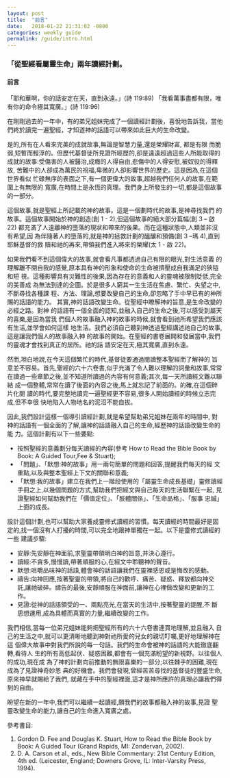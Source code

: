 ```yaml
---
layout: post
title:  "前言"
date:   2018-01-22 21:31:02 -0800
categories: weekly guide
permalink: /guide/intro.html
---
```


### 「從聖經看屬靈生命」兩年讀經計劃。 

#### 前言 

「耶和華啊，你的話安定在天，直到永遠。」(詩 119:89)
「我看萬事盡都有限，唯有你的命令極其寬廣。」(詩 119:96)

在剛剛過去的一年中，有的弟兄姐妹完成了一個讀經計劃後，喜悅地告訴我，當他們終於讀完一遍聖經，才知道神的話語可以帶來如此巨大的生命改變。

是的,所有在人看來完美的成就故事,無論是智慧力量,還是榮耀財富, 都是有限
而脆弱,短暫而輕浮的。但歷代基督徒所見證所經歷的,卻是遠遠超過這些人所能取得的
成就的故事:受傷害的人被醫治,成癮的人得自由,悲傷中的人得安慰,被奴役的得釋放,
苦難中的人卻成為萬民的祝福,卑微的人卻影響世界的歷史。這是因為,在這個世界看似
忙碌無序的表面之下,有一個更偉大的故事,超越我們任何人的故事,在範圍上有無限的
寬廣,在時間上是永恆的真理。我們身上所發生的一切,都是這個故事的一部分。

這個故事,就是聖經上所記載的神的故事。這是一個劃時代的故事,是神尋找我們
的故事。這個故事開始於神的創造(創 1 - 2),但這個故事的絕大部分篇幅(創 3 – 啟 22)
都充滿了人遠離神的墮落的現狀和帶來的後果。而在這種狀態中,人類並非沒有希望,因
為伴隨著人的墮落的,就是神的拯救計劃的醞釀和預備(創 3 –瑪 4),直到耶穌基督的救
贖和祂的再來,帶領我們進入將來的榮耀(太 1 - 啟 22)。

如果我們看不到這個偉大的故事,就會看凡事都透過自己有限的眼光,對生活意義
的理解離不開自我的感覺,原本具有神的形象和使命的生命被擠壓成自我滿足的狹隘和短
視。這種影響具有災難性的後果,因為存在的意義和人的靈魂被限制貶低,完全的美善成
為無法到達的企圖。於是很多人窮其一生生活在焦慮、繁忙、失望之中,不斷尋找各種課
程、方法、理論,想要改變自己的生命,卻忽略了手中早已有的神所賜的話語的能力。
其實,神的話語改變生命。從聖經中瞭解神的旨意,是生命改變的必經之路。對神
的話語有一個全面的認知,並融入自己的生命之後,可以感受到屬天的喜樂,是因為當我
們個人的故事融入神的故事的時候,就會看到祂所希望我們應該有生活,並學會如何這樣
地生活。我們必須自己聽到神透過聖經講述祂自己的故事,這是讓我們個人的故事融入神
的故事的開始。在聖經的書卷展開和發展當中,我們的靈魂才會找到真正的居所。祂的話
語安定在天,極其寬廣,直到永遠。

然而,坦白地說,在今天這個繁忙的時代,基督徒要通過閱讀整本聖經而了解神的
旨意並不容易。首先,聖經的六十六卷書,似乎充滿了令人難以理解的詞彙和故事,常常
在讀過一些章節之後,並不知道所讀過的內容有何意義;其次,每一天所讀經文難以聯結
成一個整體,常常在讀了後面的內容之後,馬上就忘記了前面的。的確,在這個碎片化閱
讀的時代,要完整地讀完一遍聖經更不容易,很多人開始讀經的時候立志完成,但不幸很
快地陷入人物地名的泥沼不能自拔。

因此,我們設計這樣一個導引讀經計劃,就是希望幫助弟兄姐妹在兩年的時間中,
對神的話語有一個全面的了解,讓神的話語融入自己的生命,經歷神的話語改變生命的能
力。這個計劃有以下一些要點:
+ 按照聖經的意義劃分每天讀經的內容(參考 How to Read the Bible Book by Book:
A Guided Tour,Fee & Stuart);
+ 「問題」、「默想:神的故事」用一兩句簡單的問題和回答,提醒我們每天的經
文重點,以及與整本聖經上下文的關聯和意義;
+ 「默想:我的故事」建立在我們上一階段使用的「屬靈生命成長基礎」靈修讀經
手冊之上,以幾個問題的方式,幫助我們把經文與自己每天的生活聯繫在一起,
見證聖經如何幫助我們在「價值定位」、「肢體關係」、「生命品格」、「服事
忠誠」上面的成長。

設計這個計劃,也可以幫助大家養成靈修式讀經的習慣。每天讀經的時間最好是固
定的,找一個沒有人打擾的時間,可以完全地跟神單獨在一起。以下是靈修式讀經的一些
建議步驟:
+ 安靜:先安靜在神面前,求聖靈帶領明白神的旨意,并決心遵行。
+ 讀經:不貪多,慢慢讀,帶著順服的心,在經文中聆聽神的聲音。
+ 默想:咀嚼品味神的話語,體會神的話語讓我們在靈裡感恩或是悔改的感動。
+ 禱告:向神回應,按著聖靈的帶領,將自己的歡呼、痛苦、疑惑、釋放都向神交
託,讓祂破碎。禱告的最後,安靜順服在神面前,讓神在心裡做改變和更新的工
作。
+ 見證:從神的話語領受的一、兩點亮光,在當天的生活中,按著聖靈的提醒,不
斷思想運用,成為具體而真實的力量,繼續改變的工作。

我們相信,當每一位弟兄姐妹能夠把聖經所有的六十六卷書連貫地理解,並且融入
自己的生活之中,就可以更清晰地聽到神對祂所愛的兒女的親切叮囑,更好地理解神在這
個偉大故事中對我們所說的每一句話。我們的生命會被神的話語的大能徹底翻轉,看待人
生的所有高低起伏、疑惑困難,都會有一個充滿盼望的新視野。以往個人的成功,現在成
為了神的計劃向前推動的無限喜樂的一部分;以往棘手的困難,現在成為了見證神奇妙恩
典的好機會。我們會發現,曾經苦苦尋找的基督徒的豐盛生命,原來神早就賜給了我們,
就藏在手中的聖經裡面,這才是神所應許的真理必讓我們得到的自由。

盼望在新的一年中,我們可以繼續一起讀經,願我們的故事都融入神的故事,見證
聖靈改變生命的能力,讓自己的生命進入寬廣之處。

參考書目:
1. Gordon D. Fee and Douglas K. Stuart, How to Read the Bible Book by Book: A Guided Tour
(Grand Rapids, MI: Zondervan, 2002).
2. D. A. Carson et al., eds., New Bible Commentary: 21st Century Edition, 4th ed. (Leicester,
England; Downers Grove, IL: Inter-Varsity Press, 1994).
